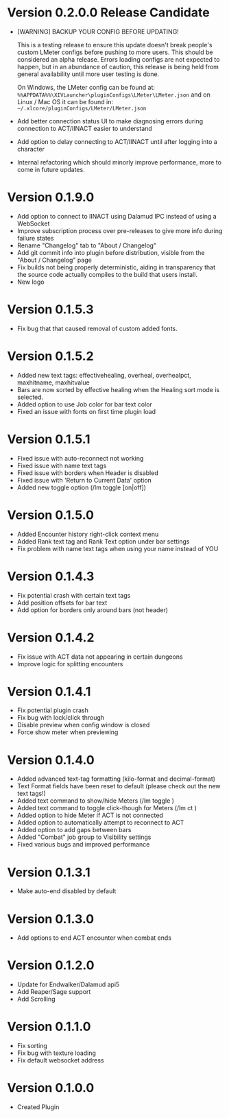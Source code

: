# Version 0.2.0.0 Release Candidate
- [WARNING] BACKUP YOUR CONFIG BEFORE UPDATING! 

  This is a testing release to ensure this update doesn't break people's custom 
  LMeter configs before pushing to more users. This should be considered an 
  alpha release. Errors loading configs are not expected to happen, but in an 
  abundance of caution, this release is being held from general availability 
  until more user testing is done.

  On Windows, the LMeter config can be found at: 
  `%%APPDATA%%\XIVLauncher\pluginConfigs\LMeter\LMeter.json`
  and on Linux / Mac OS it can be found in:
  `~/.xlcore/pluginConfigs/LMeter/LMeter.json`
- Add better connection status UI to make diagnosing errors during connection 
  to ACT/IINACT easier to understand
- Add option to delay connecting to ACT/IINACT until after logging into a 
  character
- Internal refactoring which should minorly improve performance, more to come 
  in future updates.

# Version 0.1.9.0
- Add option to connect to IINACT using Dalamud IPC instead of using a 
  WebSocket
- Improve subscription process over pre-releases to give more info during 
  failure states
- Rename "Changelog" tab to "About / Changelog"
- Add git commit info into plugin before distribution, visible from the 
  "About / Changelog" page
- Fix builds not being properly deterministic, aiding in transparency that the 
  source code actually compiles to the build that users install.
- New logo

# Version 0.1.5.3
- Fix bug that that caused removal of custom added fonts.

# Version 0.1.5.2
- Added new text tags: effectivehealing, overheal, overhealpct, maxhitname, 
  maxhitvalue
- Bars are now sorted by effective healing when the Healing sort mode is 
  selected.
- Added option to use Job color for bar text color
- Fixed an issue with fonts on first time plugin load

# Version 0.1.5.1
- Fixed issue with auto-reconnect not working
- Fixed issue with name text tags
- Fixed issue with borders when Header is disabled
- Fixed issue with 'Return to Current Data' option
- Added new toggle option (/lm toggle <number> [on|off])

# Version 0.1.5.0
- Added Encounter history right-click context menu
- Added Rank text tag and Rank Text option under bar settings
- Fix problem with name text tags when using your name instead of YOU

# Version 0.1.4.3
- Fix potential crash with certain text tags
- Add position offsets for bar text
- Add option for borders only around bars (not header)

# Version 0.1.4.2
- Fix issue with ACT data not appearing in certain dungeons
- Improve logic for splitting encounters

# Version 0.1.4.1
- Fix potential plugin crash
- Fix bug with lock/click through
- Disable preview when config window is closed
- Force show meter when previewing

# Version 0.1.4.0
- Added advanced text-tag formatting (kilo-format and decimal-format)
- Text Format fields have been reset to default (please check out the new text 
  tags!)
- Added text command to show/hide Meters (/lm toggle <number>)
- Added text command to toggle click-though for Meters (/lm ct <number>)
- Added option to hide Meter if ACT is not connected
- Added option to automatically attempt to reconnect to ACT
- Added option to add gaps between bars
- Added "Combat" job group to Visibility settings
- Fixed various bugs and improved performance

# Version 0.1.3.1
- Make auto-end disabled by default

# Version 0.1.3.0
- Add options to end ACT encounter when combat ends

# Version 0.1.2.0
- Update for Endwalker/Dalamud api5
- Add Reaper/Sage support
- Add Scrolling

# Version 0.1.1.0
- Fix sorting
- Fix bug with texture loading
- Fix default websocket address

# Version 0.1.0.0
- Created Plugin